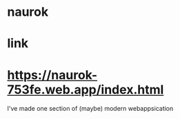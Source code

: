 # naurok
# link
# https://naurok-753fe.web.app/index.html
I've made one section of (maybe) modern webappsication
